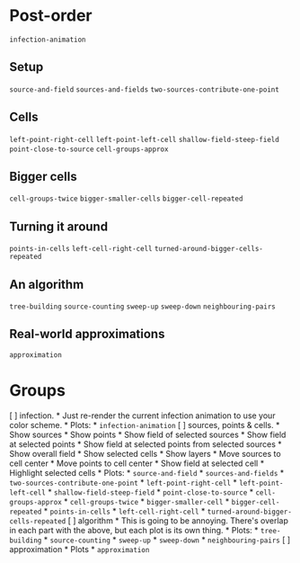 # Post-order
`infection-animation`

## Setup
`source-and-field`
`sources-and-fields`
`two-sources-contribute-one-point`

## Cells
`left-point-right-cell`
`left-point-left-cell`
`shallow-field-steep-field`
`point-close-to-source`
`cell-groups-approx`

## Bigger cells
`cell-groups-twice`
`bigger-smaller-cells`
`bigger-cell-repeated`

## Turning it around
`points-in-cells`
`left-cell-right-cell`
`turned-around-bigger-cells-repeated`

## An algorithm
`tree-building`
`source-counting`
`sweep-up`
`sweep-down`
`neighbouring-pairs`

## Real-world approximations
`approximation`

# Groups

[ ] infection. 
    * Just re-render the current infection animation to use your color scheme.
    * Plots:
        * `infection-animation`
[ ] sources, points & cells. 
    * Show sources 
    * Show points 
    * Show field of selected sources
    * Show field at selected points
    * Show field at selected points from selected sources
    * Show overall field
    * Show selected cells
    * Show layers
    * Move sources to cell center
    * Move points to cell center 
    * Show field at selected cell
    * Highlight selected cells
    * Plots:
        * `source-and-field`
        * `sources-and-fields`
        * `two-sources-contribute-one-point`
        * `left-point-right-cell`
        * `left-point-left-cell`
        * `shallow-field-steep-field`
        * `point-close-to-source`
        * `cell-groups-approx`
        * `cell-groups-twice`
        * `bigger-smaller-cell`
        * `bigger-cell-repeated`
        * `points-in-cells`
        * `left-cell-right-cell`
        * `turned-around-bigger-cells-repeated`
[ ] algorithm
    * This is going to be annoying. There's overlap in each part with the above, but each plot is its own thing.
    * Plots:
        * `tree-building`
        * `source-counting`
        * `sweep-up`
        * `sweep-down`
        * `neighbouring-pairs`
[ ] approximation
    * Plots
        * `approximation`
